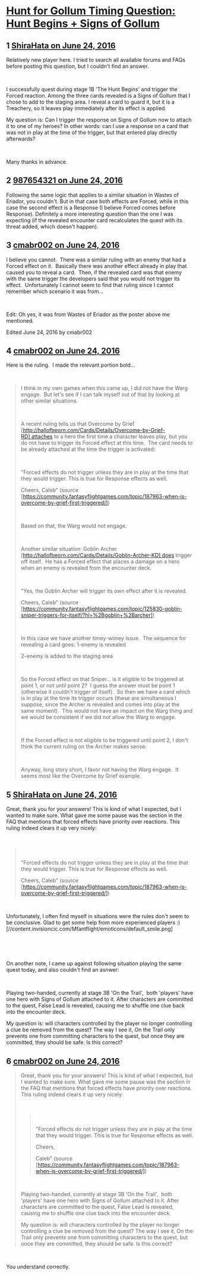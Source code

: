 # [Hunt for Gollum Timing Question: Hunt Begins + Signs of Gollum](https://community.fantasyflightgames.com/topic/223378-hunt-for-gollum-timing-question-hunt-begins-signs-of-gollum/)

## 1 [ShiraHata on June 24, 2016](https://community.fantasyflightgames.com/topic/223378-hunt-for-gollum-timing-question-hunt-begins-signs-of-gollum/?do=findComment&comment=2280213)

Relatively new player here. I tried to search all available forums and FAQs before posting this question, but I couldn't find an answer.

 

I successfully quest during stage 1B 'The Hunt Begins' and trigger the Forced reaction. Among the three cards revealed is a Signs of Gollum that I chose to add to the staging area. I reveal a card to guard it, but it is a Treachery, so it leaves play immediately after its effect is applied.

My question is: Can I trigger the response on Signs of Gollum now to attach it to one of my heroes? In other words: can I use a response on a card that was not in play at the time of the trigger, but that entered play directly afterwards?

 

Many thanks in advance.

## 2 [987654321 on June 24, 2016](https://community.fantasyflightgames.com/topic/223378-hunt-for-gollum-timing-question-hunt-begins-signs-of-gollum/?do=findComment&comment=2280345)

Following the same logic that applies to a similar situation in Wastes of Eriador, you couldn't. But in that case both effects are Forced, while in this case the second effect is a Response (I believe Forced comes before Response). Definitely a more interesting question than the one I was expecting (if the revealed encounter card recalculates the quest with its threat added, which doesn't happen).

## 3 [cmabr002 on June 24, 2016](https://community.fantasyflightgames.com/topic/223378-hunt-for-gollum-timing-question-hunt-begins-signs-of-gollum/?do=findComment&comment=2280347)

I believe you cannot.  There was a similar ruling with an enemy that had a Forced effect on it.  Basically there was another effect already in play that caused you to reveal a card.  Then, if the revealed card was that enemy with the same trigger the developers said that you would not trigger its effect.  Unfortunately I cannot seem to find that ruling since I cannot remember which scenario it was from...

 

Edit: Oh yes, it was from Wastes of Eriador as the poster above me mentioned.

Edited June 24, 2016 by cmabr002

## 4 [cmabr002 on June 24, 2016](https://community.fantasyflightgames.com/topic/223378-hunt-for-gollum-timing-question-hunt-begins-signs-of-gollum/?do=findComment&comment=2280357)

Here is the ruling.  I made the relevant portion bold...

 

> I think in my own games when this came up, I did not have the Warg engage.  But let's see if I can talk myself out of that by looking at other similar situations.
> 
>  
> 
> A recent ruling tells us that Overcome by Grief [http://hallofbeorn.com/Cards/Details/Overcome-by-Grief-RD] attaches to a hero the first time a character leaves play, but you do not have to trigger its Forced effect at this time.  The card needs to be already attached at the time the trigger is activated:
> 
>  
> 
> "Forced effects do not trigger unless they are in play at the time that they would trigger. This is true for Response effects as well.
> 
> Cheers,
> Caleb" (source [https://community.fantasyflightgames.com/topic/187963-when-is-overcome-by-grief-first-triggered/])
> 
>  
> 
> Based on that, the Warg would not engage.
> 
>  
> 
> Another similar situation: Goblin Archer [http://hallofbeorn.com/Cards/Details/Goblin-Archer-KD] does trigger off itself.  He has a Forced effect that places a damage on a hero when an enemy is revealed from the encounter deck.
> 
>  
> 
> "Yes, the Goblin Archer will trigger its own effect after it is revealed.
> 
> Cheers,
> Caleb" (source [https://community.fantasyflightgames.com/topic/125830-goblin-sniper-triggers-for-itself/?hl=%2Bgoblin+%2Barcher])
> 
>  
> 
> In this case we have another timey-wimey issue.  The sequence for revealing a card goes:
> 1-enemy is revealed
> 
> 2-enemy is added to the staging area
> 
>  
> 
> So the Forced effect on that Sniper... is it eligible to be triggered at point 1, or not until point 2?  I guess the answer must be point 1 (otherwise it couldn't trigger of itself).  So then we have a card which is in play at the time its trigger occurs (these are simultaneous I suppose, since the Archer is revealed and comes into play at the same moment).  This would not have an impact on the Warg thing and we would be consistent if we did not allow the Warg to engage.
> 
>  
> 
> If the Forced effect is not eligible to be triggered until point 2, I don't think the current ruling on the Archer makes sense.  
> 
>  
> 
> Anyway, long story short, I favor not having the Warg engage.  It seems most like the Overcome by Grief example.

## 5 [ShiraHata on June 24, 2016](https://community.fantasyflightgames.com/topic/223378-hunt-for-gollum-timing-question-hunt-begins-signs-of-gollum/?do=findComment&comment=2280449)

Great, thank you for your answers! This is kind of what I expected, but I wanted to make sure. What gave me some pause was the section in the FAQ that mentions that forced effects have priority over reactions. This ruling indeed clears it up very nicely:


 

>  
> 
> "Forced effects do not trigger unless they are in play at the time that they would trigger. This is true for Response effects as well.
> 
> Cheers,
> Caleb" (source [https://community.fantasyflightgames.com/topic/187963-when-is-overcome-by-grief-first-triggered/])

 

Unfortunately, I often find myself in situations were the rules don't seem to be conclusive. Glad to get some help from more experienced players :) [//content.invisioncic.com/Mfantflight/emoticons/default_smile.png]

 

 

On another note, I came up against following situation playing the same quest today, and also couldn't find an asnwer:

 

Playing two-handed, currently at stage 3B 'On the Trail',  both 'players' have one hero with Signs of Gollum attached to it. After characters are committed to the quest, False Lead is revealed, causing me to shuffle one clue back into the encounter deck.

My question is: will characters controlled by the player no longer controlling a clue be removed from the quest? The way I see it, On the Trail only prevents one from committing characters to the quest, but once they are committed, they should be safe. Is this correct?

## 6 [cmabr002 on June 24, 2016](https://community.fantasyflightgames.com/topic/223378-hunt-for-gollum-timing-question-hunt-begins-signs-of-gollum/?do=findComment&comment=2280574)

> Great, thank you for your answers! This is kind of what I expected, but I wanted to make sure. What gave me some pause was the section in the FAQ that mentions that forced effects have priority over reactions. This ruling indeed clears it up very nicely:
> 
> 
> 
>  
> 
> >  
> > 
> > "Forced effects do not trigger unless they are in play at the time that they would trigger. This is true for Response effects as well.
> > 
> > Cheers,
> > 
> > Caleb" (source [https://community.fantasyflightgames.com/topic/187963-when-is-overcome-by-grief-first-triggered/])
> 
>  
> 
> Playing two-handed, currently at stage 3B 'On the Trail',  both 'players' have one hero with Signs of Gollum attached to it. After characters are committed to the quest, False Lead is revealed, causing me to shuffle one clue back into the encounter deck.
> 
> My question is: will characters controlled by the player no longer controlling a clue be removed from the quest? The way I see it, On the Trail only prevents one from committing characters to the quest, but once they are committed, they should be safe. Is this correct?

 

You understand correctly.

